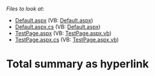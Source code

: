 <!-- default file list -->
*Files to look at*:

* [Default.aspx](./CS/WebApplication11/Default.aspx) (VB: [Default.aspx](./VB/WebApplication11/Default.aspx))
* [Default.aspx.cs](./CS/WebApplication11/Default.aspx.cs) (VB: [Default.aspx](./VB/WebApplication11/Default.aspx))
* [TestPage.aspx](./CS/WebApplication11/TestPage.aspx) (VB: [TestPage.aspx.vb](./VB/WebApplication11/TestPage.aspx.vb))
* [TestPage.aspx.cs](./CS/WebApplication11/TestPage.aspx.cs) (VB: [TestPage.aspx.vb](./VB/WebApplication11/TestPage.aspx.vb))
<!-- default file list end -->
# Total summary as hyperlink

<br/>


